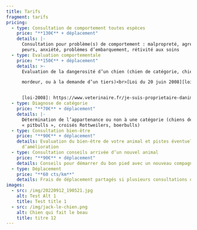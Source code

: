 ```yaml
---
title: Tarifs
fragment: tarifs
pricing:
  - type: Consultation de comportement toutes espèces
    price: "**130€** + déplacement"
    details: |-
      Consultation pour problème(s) de comportement : malpropreté, agressivité,
      peurs, anxiété, problèmes d’embarquement, rétivité aux soins
  - type: Evaluation comportementale
    price: "**150€** + déplacement"
    details: >-
      Evaluation de la dangerosité d’un chien (chien de catégorie, chien

      mordeur, ou à la demande d’un tiers)<br>[Loi du 20 juin 2008][loi-2008]


      [loi-2008]: https://www.veterinaire.fr/je-suis-proprietaire-danimaux/fiches-pratiques/levaluation-comportementale-des-chiens
  - type: Diagnose de catégorie
    price: "**70€** + déplacement"
    details: |-
      Détermination de l’appartenance ou non à une catégorie (chiens de type
      « pitbulls », croisés Rottweilers, boerbulls)
  - type: Consultation bien-être
    price: "**90€** + déplacement"
    details: Evaluation du bien-être de votre animal et pistes éventuelles
      d’amélioration
  - type: Consultation conseils arrivée d’un nouvel animal
    price: "**90€** + déplacement"
    details: Conseils pour démarrer du bon pied avec un nouveau compagnon
  - type: Déplacement
    price: "**60 cts/km**"
    details: Frais de déplacement partagés si plusieurs consultations dans la meme zone
images:
  - src: /img/20220912_190521.jpg
    alt: Test Alt 1
    title: Test title 1
  - src: /img/jack-le-chien.png
    alt: Chien qui fait le beau
    title: titre 12
---
```


